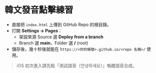# 韓文發音點擊練習

- 直接把 `index.html` 上傳到 GitHub Repo 的根目錄。
- 打開 **Settings → Pages**：
  - 架設來源 Source 選 **Deploy from a branch**
  - Branch 選 **main**，Folder 選 **/** (root)
- 儲存後，幾十秒後就能在 `https://<你的帳號>.github.io/<repo 名稱>/` 使用。

> iOS 初次進入請先點「測試語音（안녕하세요）」喚醒語音合成。